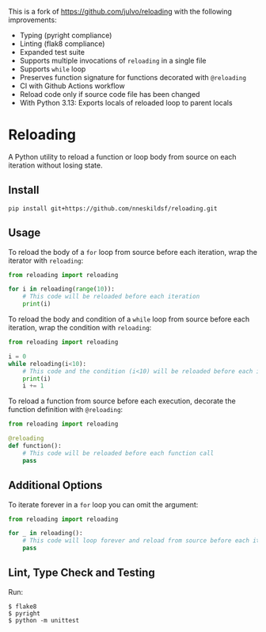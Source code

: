 This is a fork of https://github.com/julvo/reloading with the following improvements:
* Typing (pyright compliance)
* Linting (flak8 compliance)
* Expanded test suite
* Supports multiple invocations of `reloading` in a single file
* Supports `while` loop
* Preserves function signature for functions decorated with `@reloading`
* CI with Github Actions workflow
* Reload code only if source code file has been changed
* With Python 3.13: Exports locals of reloaded loop to parent locals

# Reloading
A Python utility to reload a function or loop body from source on each iteration without losing state.

## Install
```
pip install git+https://github.com/nneskildsf/reloading.git
```

## Usage

To reload the body of a `for` loop from source before each iteration, wrap the iterator with `reloading`:
```python
from reloading import reloading

for i in reloading(range(10)):
    # This code will be reloaded before each iteration
    print(i)
```

To reload the body and condition of a `while` loop from source before each iteration, wrap the condition with `reloading`:
```python
from reloading import reloading

i = 0
while reloading(i<10):
    # This code and the condition (i<10) will be reloaded before each iteration
    print(i)
    i += 1
```

To reload a function from source before each execution, decorate the function
definition with `@reloading`:
```python
from reloading import reloading

@reloading
def function():
    # This code will be reloaded before each function call
    pass
```

## Additional Options

To iterate forever in a `for` loop you can omit the argument:
```python
from reloading import reloading

for _ in reloading():
    # This code will loop forever and reload from source before each iteration
    pass
```

## Lint, Type Check and Testing

Run:
```
$ flake8
$ pyright
$ python -m unittest
```
